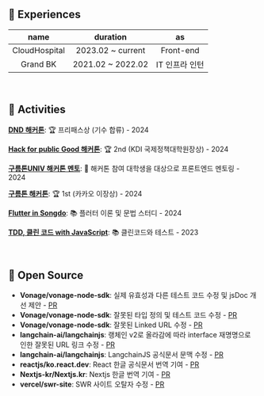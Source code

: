 ## 🚧 Experiences

|name|duration|as|
|:-:|:-:|:-:|
|CloudHospital|2023.02 ~ current|Front-end|
|Grand BK|2021.02 ~ 2022.02|IT 인프라 인턴|

<br/>

## 👟 Activities

[**DND 해커톤**](https://festa.io/events/4978): 🏆 프리패스상 (기수 합류) - 2024

[**Hack for public Good 해커톤**](https://event-us.kr/aiinnovation/event/80730): 🏆 2nd (KDI 국제정책대학원장상) - 2024

[**구름톤UNIV 해커톤 멘토**](https://9oormthon.university/project): 🔎 해커톤 참여 대학생을 대상으로 프론트엔드 멘토링 - 2024

[**구름톤 해커톤**](https://9oormthon.goorm.io/b347a02d-8084-435f-9c16-22d0067e8ab5): 🏆 1st (카카오 이장상) - 2024

[**Flutter in Songdo**](https://www.meetup.com/ko-KR/flutter-songdo/): 📚 플러터 이론 및 문법 스터디 - 2024

[**TDD, 클린 코드 with JavaScript**](https://edu.nextstep.camp/): 📚 클린코드와 테스트 - 2023

<br/>

## 🚀 Open Source

- **Vonage/vonage-node-sdk**: 실제 유효성과 다른 테스트 코드 수정 및 jsDoc 개선 제안 - [PR](https://github.com/Vonage/vonage-node-sdk/pull/940)
- **Vonage/vonage-node-sdk**: 잘못된 타입 정의 및 테스트 코드 수정 - [PR](https://github.com/Vonage/vonage-node-sdk/pull/937)
- **Vonage/vonage-node-sdk**: 잘못된 Linked URL 수정 - [PR](https://github.com/Vonage/vonage-node-sdk/pull/936)
- **langchain-ai/langchainjs**: 랭체인 v2로 올라감에 따라 interface 재명명으로 인한 잘못된 URL 링크 수정 - [PR](https://github.com/langchain-ai/langchainjs/pull/5706)
- **langchain-ai/langchainjs**: LangchainJS 공식문서 문맥 수정 - [PR](https://github.com/langchain-ai/langchainjs/pull/5674)
- **reactjs/ko.react.dev**: React 한글 공식문서 번역 기여 - [PR](https://github.com/reactjs/ko.react.dev/pull/803)
- **Nextjs-kr/Nextjs.kr**: Nextjs 한글 번역 기여 - [PR](https://github.com/Nextjs-kr/Nextjs.kr/pull/339)
- **vercel/swr-site**: SWR 사이트 오탈자 수정 - [PR](https://github.com/vercel/swr-site/pull/472)

